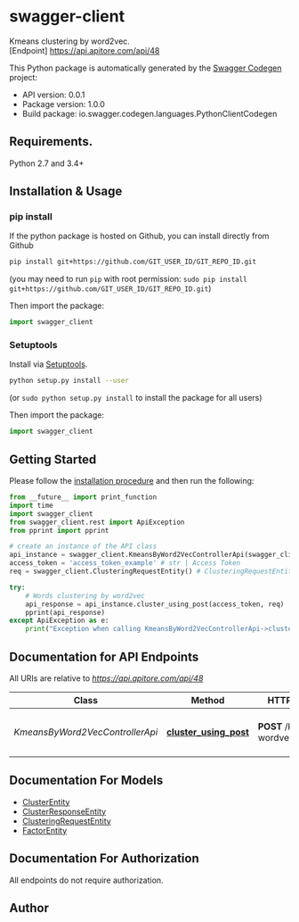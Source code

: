 # swagger-client
Kmeans clustering by word2vec.<BR />[Endpoint] https://api.apitore.com/api/48

This Python package is automatically generated by the [Swagger Codegen](https://github.com/swagger-api/swagger-codegen) project:

- API version: 0.0.1
- Package version: 1.0.0
- Build package: io.swagger.codegen.languages.PythonClientCodegen

## Requirements.

Python 2.7 and 3.4+

## Installation & Usage
### pip install

If the python package is hosted on Github, you can install directly from Github

```sh
pip install git+https://github.com/GIT_USER_ID/GIT_REPO_ID.git
```
(you may need to run `pip` with root permission: `sudo pip install git+https://github.com/GIT_USER_ID/GIT_REPO_ID.git`)

Then import the package:
```python
import swagger_client 
```

### Setuptools

Install via [Setuptools](http://pypi.python.org/pypi/setuptools).

```sh
python setup.py install --user
```
(or `sudo python setup.py install` to install the package for all users)

Then import the package:
```python
import swagger_client
```

## Getting Started

Please follow the [installation procedure](#installation--usage) and then run the following:

```python
from __future__ import print_function
import time
import swagger_client
from swagger_client.rest import ApiException
from pprint import pprint

# create an instance of the API class
api_instance = swagger_client.KmeansByWord2VecControllerApi(swagger_client.ApiClient(configuration))
access_token = 'access_token_example' # str | Access Token
req = swagger_client.ClusteringRequestEntity() # ClusteringRequestEntity | Clustering request entity

try:
    # Words clustering by word2vec
    api_response = api_instance.cluster_using_post(access_token, req)
    pprint(api_response)
except ApiException as e:
    print("Exception when calling KmeansByWord2VecControllerApi->cluster_using_post: %s\n" % e)

```

## Documentation for API Endpoints

All URIs are relative to *https://api.apitore.com/api/48*

Class | Method | HTTP request | Description
------------ | ------------- | ------------- | -------------
*KmeansByWord2VecControllerApi* | [**cluster_using_post**](docs/KmeansByWord2VecControllerApi.md#cluster_using_post) | **POST** /kmeans-wordvector/cluster | Words clustering by word2vec


## Documentation For Models

 - [ClusterEntity](docs/ClusterEntity.md)
 - [ClusterResponseEntity](docs/ClusterResponseEntity.md)
 - [ClusteringRequestEntity](docs/ClusteringRequestEntity.md)
 - [FactorEntity](docs/FactorEntity.md)


## Documentation For Authorization

 All endpoints do not require authorization.


## Author



